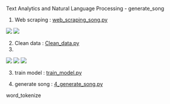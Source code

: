 Text Analytics and Natural Language Processing - generate_song



1. Web scraping : [web_scraping_song.py](./1_web_scraping_song.py/)  

[![](https://img.shields.io/badge/-bs4-blue)](#) [![](https://img.shields.io/badge/-requests-blue)](#) 

2. Clean data : [Clean_data.py](./2_Clean_data.py/)
3. 
[![](https://img.shields.io/badge/-pythainlp-blue)](#) [![](https://img.shields.io/badge/-sent--tokenize-blue)](#)  [![](https://img.shields.io/badge/-word--tokenize-blue)](#)

3. train model : [train_model.py](./3_train_model.py/)

4. generate song : [4_generate_song.py](./4_generate_song.py/)



word_tokenize
